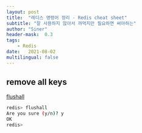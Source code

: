 ```yaml
---
layout: post
title:  "레디스 명령어 정리 - Redis cheat sheet"
subtitle: "잘 사용하지 않아서 까먹지만 필요하면 써야하는"
author: "Siner"
header-mask:  0.3
tags:
    - Redis
date:   2021-08-02
multilingual: false
---
```


## remove all keys
[flushall](https://redis.io/commands/FLUSHALL)

```bash
redis> flushall
Are you sure (y/n)? y
OK
redis> 
```
